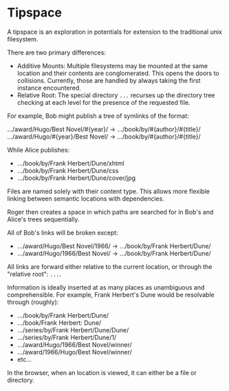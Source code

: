 # Tipspace

A tipspace is an exploration in potentials for extension to the traditional unix filesystem.

There are two primary differences:

* Additive Mounts: Multiple filesystems may be mounted at the same location and their contents are conglomerated. This opens the doors to collisions. Currently, those are handled by always taking the first instance encountered.
* Relative Root: The special directory `...` recurses up the directory tree checking at each level for the presence of the requested file.

For example, Bob might publish a tree of symlinks of the format:

.../award/Hugo/Best Novel/#{year}/ → .../book/by/#{author}/#{title}/
.../award/Hugo/#{year}/Best Novel/ → .../book/by/#{author}/#{title}/

While Alice publishes:

* .../book/by/Frank Herbert/Dune/xhtml
* .../book/by/Frank Herbert/Dune/css
* .../book/by/Frank Herbert/Dune/cover/jpg

Files are named solely with their content type. This allows more flexible linking between semantic locations with dependencies.

Roger then creates a space in which paths are searched for in Bob's and Alice's trees sequentially.

All of Bob's links will be broken except:

* .../award/Hugo/Best Novel/1966/ → .../book/by/Frank Herbert/Dune/
* .../award/Hugo/1966/Best Novel/ → .../book/by/Frank Herbert/Dune/

All links are forward either relative to the current location, or through the "relative root": `...`.

Information is ideally inserted at as many places as unambiguous and comprehensible. For example, Frank Herbert's Dune would be resolvable through (roughly):

* .../book/by/Frank Herbert/Dune/
* .../book/Frank Herbert: Dune/
* .../series/by/Frank Herbert/Dune/Dune/
* .../series/by/Frank Herbert/Dune/1/
* .../award/Hugo/1966/Best Novel/winner/
* .../award/1966/Hugo/Best Novel/winner/
* etc…

In the browser, when an location is viewed, it can either be a file or directory.